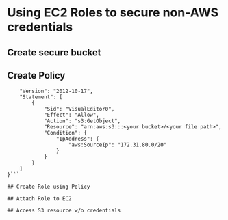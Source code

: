 # Using EC2 Roles to secure non-AWS credentials

## Create secure bucket

## Create Policy

```{
    "Version": "2012-10-17",
    "Statement": [
        {
            "Sid": "VisualEditor0",
            "Effect": "Allow",
            "Action": "s3:GetObject",
            "Resource": "arn:aws:s3:::<your bucket>/<your file path>",
            "Condition": {
                "IpAddress": {
                    "aws:SourceIp": "172.31.80.0/20"
                }
            }
        }
    ]
}```

## Create Role using Policy

## Attach Role to EC2

## Access S3 resource w/o credentials


